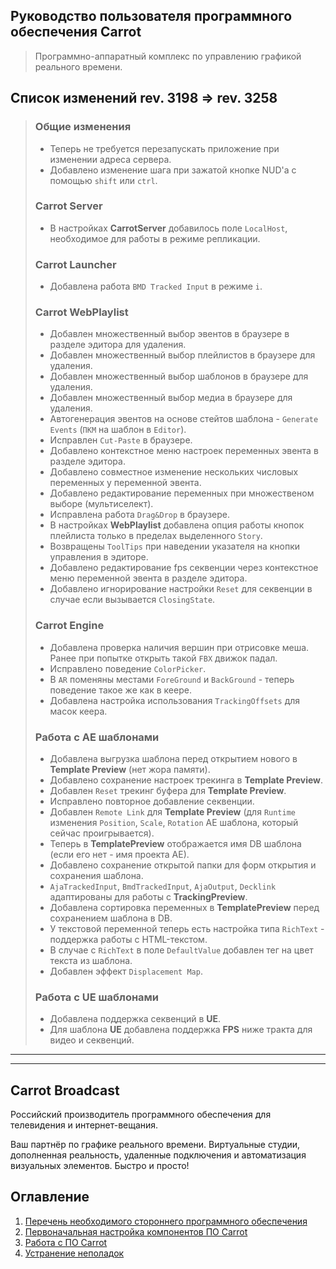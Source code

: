 ﻿## Руководство пользователя программного обеспечения Carrot

> Программно-аппаратный комплекс по управлению графикой реального времени.

## Список изменений rev. 3198 => rev. 3258

>### Общие изменения
>- Теперь не требуется перезапускать приложение при изменении адреса сервера.
>- Добавлено изменение шага при зажатой кнопке NUD'а с помощью `shift` или `ctrl`.
>
>### Carrot Server
>- В настройках **CarrotServer** добавилось поле `LocalHost`, необходимое для работы в режиме репликации.
>
>### Carrot Launcher
>- Добавлена работа `BMD Tracked Input` в режиме `i`.
>
>### Carrot WebPlaylist
>- Добавлен множественный выбор эвентов в браузере в разделе эдитора для удаления.
>- Добавлен множественный выбор плейлистов в браузере для удаления.
>- Добавлен множественный выбор шаблонов в браузере для удаления.
>- Добавлен множественный выбор медиа в браузере для удаления.
>- Автогенерация эвентов на основе стейтов шаблона - `Generate Events` (`ПКМ` на шаблон в `Editor`).
>- Исправлен `Cut-Paste` в браузере.
>- Добавлено контекстное меню настроек переменных эвента в разделе эдитора.
>- Добавлено совместное изменение нескольких числовых переменных у переменной эвента.
>- Добавлено редактирование переменных при множественом выборе (мультиселект).
>- Исправлена работа `Drag&Drop` в браузере.
>- В настройках **WebPlaylist** добавлена опция работы кнопок плейлиста только в пределах выделенного `Story`.
>- Возвращены `ToolTips` при наведении указателя на кнопки управления в эдиторе.
>- Добавлено редактирование fps секвенции через контекстное меню переменной эвента в разделе эдитора.
>- Добавлено игнорирование настройки `Reset` для секвенции в случае если вызывается `ClosingState`.
>
>### Carrot Engine
>- Добавлена проверка наличия вершин при отрисовке меша. Ранее при попытке открыть такой `FBX` движок падал.
>- Исправлено поведение `ColorPicker`.
>- В `AR` поменяны местами `ForeGround` и `BackGround` - теперь поведение такое же как в кеере.
>- Добавлена настройка использования `TrackingOffsets` для масок кеера.
>
>### Работа с AE шаблонами
>- Добавлена выгрузка шаблона перед открытием нового в **Template Preview** (нет жора памяти).
>- Добавлено сохранение настроек трекинга в **Template Preview**.
>- Добавлен `Reset` трекинг буфера для **Template Preview**.
>- Исправлено повторное добавление секвенции.
>- Добавлен `Remote Link` для **Template Preview** (для `Runtime` изменения `Position`, `Scale`, `Rotation` AE шаблона, который сейчас проигрывается).
>- Теперь в **TemplatePreview** отображается имя DB шаблона (если его нет - имя проекта АЕ).
>- Добавлено сохранение открытой папки для форм открытия и сохранения шаблона.
>- `AjaTrackedInput`, `BmdTrackedInput`, `AjaOutput`, `Decklink` адаптированы для работы с **TrackingPreview**.
>- Добавлена сортировка переменных в **TemplatePreview** перед сохранением шаблона в DB.
>- У текстовой переменной теперь есть настройка типа `RichText` - поддержка работы с HTML-текстом.
>- В случае с `RichText` в поле `DefaultValue` добавлен тег на цвет текста из шаблона. 
>- Добавлен эффект `Displacement Map`.
>
>### Работа с UE шаблонами
>- Добавлена поддержка секвенций в **UE**.
>- Для шаблона **UE** добавлена поддержка **FPS** ниже тракта для видео и секвенций.

---
---

## Carrot Broadcast

Российский производитель программного обеспечения для телевидения и интернет-вещания.

Ваш партнёр по графике реального времени. Виртуальные студии, дополненная реальность, удаленные подключения и автоматизация визуальных элементов. Быстро и просто!

## Оглавление

1. [Перечень необходимого стороннего программного обеспечения](thirdparty.md)
1. [Первоначальная настройка компонентов ПО Carrot](settings.md)
1. [Работа с ПО Carrot](workflow.md)
1. [Устранение неполадок](troubleshooting.md)

